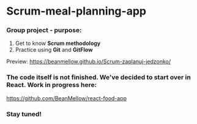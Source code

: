 # Scrum-meal-planning-app
### Group project - purpose:
1. Get to know **Scrum methodology**
2. Practice using **Git** and **GitFlow**

Preview:
https://beanmellow.github.io/Scrum-zaplanuj-jedzonko/

### The code itself is not finished. We've decided to start over in React. Work in progress here:
https://github.com/BeanMellow/react-food-app

### Stay tuned!
